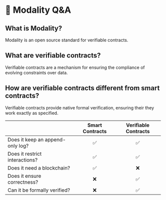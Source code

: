 # 🤔 Modality Q&A

## What is Modality?

Modality is an open source standard for verifiable contracts.

## What are verifiable contracts?

Verifiable contracts are a mechanism for ensuring the compliance of evolving constraints over data.

## How are verifiable contracts different from smart contracts?

Verifiable contracts provide native formal verification, ensuring their they work exactly as specified.

|                                       | Smart Contracts     | Verifiable Contracts       |
| :------------------------------------ | :-----------------: | :------------------------: |
| Does it keep an append-only log?      | ✅                   | ✅                         |
| Does it restrict interactions?        | ✅                   | ✅                         |
| Does it need a blockchain?            | ✅                   | ❌                          |
| Does it ensure correctness?           | ❌                    | ✅                         |
| Can it be formally verified?          | ❌                    | ✅                         |

## 

